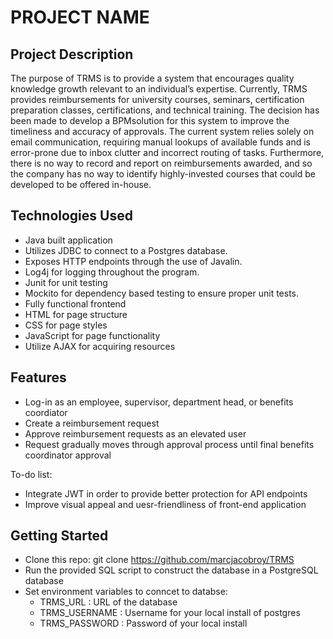 # PROJECT NAME

## Project Description

The purpose of TRMS is to provide a system that encourages quality knowledge growth relevant to an individual’s expertise. Currently, TRMS provides reimbursements for university courses, seminars, certification preparation classes, certifications, and technical training. The decision has been made to develop a BPMsolution for this system to improve the timeliness and accuracy of approvals. The current system relies solely on email communication, requiring manual lookups of available funds and is error-prone due to inbox clutter and incorrect routing of tasks. Furthermore, there is no way to record and report on reimbursements awarded, and so the company has no way to identify highly-invested courses that could be developed to be offered in-house.

## Technologies Used


 * Java built application
 * Utilizes JDBC to connect to a Postgres database.
 * Exposes HTTP endpoints through the use of Javalin.
 * Log4j for logging throughout the program.
 * Junit for unit testing
 * Mockito for dependency based testing to ensure proper unit tests.
 * Fully functional frontend
 * HTML for page structure
 * CSS for page styles
 * JavaScript for page functionality
 * Utilize AJAX for acquiring resources


## Features

* Log-in as an employee, supervisor, department head, or benefits coordiator
* Create a reimbursement request
* Approve reimbursement requests as an elevated user
* Request gradually moves through approval process until final benefits coordinator approval

To-do list:
* Integrate JWT in order to provide better protection for API endpoints
* Improve visual appeal and uesr-friendliness of front-end application 

## Getting Started
   
* Clone this repo: git clone https://github.com/marcjacobroy/TRMS
* Run the provided SQL script to construct the database in a PostgreSQL database
* Set environment variables to conncet to databse: 
   * TRMS_URL : URL of the database
   * TRMS_USERNAME : Username for your local install of postgres
   * TRMS_PASSWORD : Password of your local install
